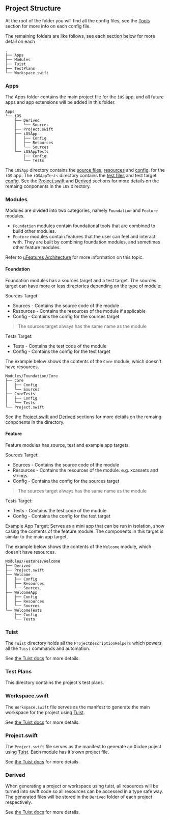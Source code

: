 ## Project Structure
At the root of the folder you will find all the config files, see the [Tools](#tools) section for more info on each config file.

The remaining folders are like follows, see each section below for more detail on each

```
.
├── Apps
├── Modules
├── Tuist
├── TestPlans
└── Workspace.swift
```

### Apps
The Apps folder contains the main project file for the `iOS` app, and all future apps and app extensions will be added in this folder.

```
Apps
└── iOS
    ├── Derived
    │   └── Sources
    ├── Project.swift
    ├── iOSApp
    │   ├── Config
    │   ├── Resources
    │   └── Sources
    └── iOSAppTests
        ├── Config
        └── Tests
```

The `iOSApp` directory contains the [source files](#sources), [resources](#resources) and  [config](#config), for the `iOS` app.
The `iOSAppTests` directory contains the [test files](#tests) and test target [config](#config).
See the [Project.swift](#projectswift) and [Derived](#derived) sections for more details on the remaing conponents in the `iOS` directory.

### Modules
Modules are divided into two categories, namely `Foundation` and `Feature` modules.

- `Foundation` modules contain foundational tools that are combined to build other modules.
- `Feature` modules contain features that the user can feel and interact with. They are built by combining foundation modules, and sometimes other feature modules.

Refer to [µFeatures Architecture](https://docs.tuist.io/building-at-scale/microfeatures/) for more information on this topic.


#### Foundation
Foundation modules has a sources target and a test target. The sources target can have more or less directories depending on the type of module:

Sources Target:
- Sources - Contains the source code of the module
- Resources - Contains the resources of the module if applicable
- Config - Contains the config for the sources target

> The sources target always has the same name as the module

Tests Target:
- Tests - Contains the test code of the module
- Config - Contains the config for the test target

The example below shows the contents of the `Core` module, which doesn't have resources.

```
Modules/Foundation/Core
├── Core
│   ├── Config
│   └── Sources
├── CoreTests
│   ├── Config
│   └── Tests
└── Project.swift
```

See the [Project.swift](#projectswift) and [Derived](#derived) sections for more details on the remaing conponents in the directory.


#### Feature
Feature modules has source, test and example app targets.

Sources Target:
- Sources - Contains the source code of the module
- Resources - Contains the resources of the module. e.g. xcassets and strings.
- Config - Contains the config for the sources target

> The sources target always has the same name as the module

Tests Target:
- Tests - Contains the test code of the module
- Config - Contains the config for the test target

Example App Target:
Serves as a mini app that can be run in isolation, show casing the contents of the feature module.
The components in this target is similar to the main app target.

The example below shows the contents of the `Welcome` module, which doesn't have resources.

```
Modules/Features/Welcome
├── Derived
├── Project.swift
├── Welcome
│   ├── Config
│   ├── Resources
│   └── Sources
├── WelcomeApp
│   ├── Config
│   ├── Resources
│   └── Sources
└── WelcomeTests
    ├── Config
    └── Tests
```

### Tuist
The `Tuist` directory holds all the `ProjectDescriptionHelpers` which powers all the `Tuist` commands and automation.

See [the Tuist docs](https://docs.tuist.io/guides/helpers) for more details.

### Test Plans
This directory contains the project's test plans.

### Workspace.swift
The `Workspace.swift` file serves as the manifest to generate the main workspace for the project using [Tuist](#tuist).

See [the Tuist docs](https://docs.tuist.io/manifests/workspace) for more details.

### Project.swift
The `Project.swift` file serves as the manifest to generate an Xcdoe poject using [Tuist](#tuist). Each module has it's own project file.

See [the Tuist docs](https://docs.tuist.io/manifests/project) for more details.

### Derived
When generating a project or workspace using tuist, all resources will be turned into swift code so all resources can be accessed in a type safe way. The generated files will be stored in the `Derived` folder of each project respectively.

See [the Tuist docs](https://docs.tuist.io/guides/resources#resourcesynthesizers) for more details.
